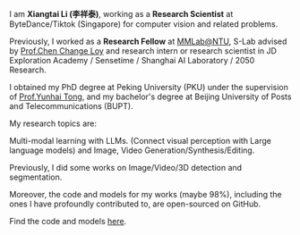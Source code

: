 I am **Xiangtai Li (李祥泰)**, working as a **Research Scientist** at ByteDance/Tiktok (Singapore) for computer vision and related problems.

Previously, I worked as a **Research Fellow** at [MMLab@NTU](https://www.mmlab-ntu.com/), S-Lab advised by [Prof.Chen Change Loy](https://www.mmlab-ntu.com/person/ccloy/) and research intern or research scientist in JD Exploration Academy / Sensetime / Shanghai AI Laboratory / 2050 Research.

I obtained my PhD degree at Peking University (PKU) under the supervision of [Prof.Yunhai Tong](https://scholar.google.com/citations?user=T4gqdPkAAAAJ&hl=zh-CN), and my bachelor's degree at Beijing University of Posts and Telecommunications (BUPT).

My research topics are:
 
Multi-modal learning with LLMs. (Connect visual perception with Large language models) and Image, Video Generation/Synthesis/Editing.

Previously, I did some works on Image/Video/3D detection and segmentation.

Moreover, the code and models for my works (maybe 98%), including the ones I have profoundly contributed to, are open-sourced on GitHub.

Find the code and models [here](https://github.com/lxtGH).

[//]: # (<span style="color:red"> ByteDance/Tiktok Internship or University Collaboration: feel free to email me &#40;xiangtai94@gmail.com&#41;, if you share similar interests in my research topics. </span> )
